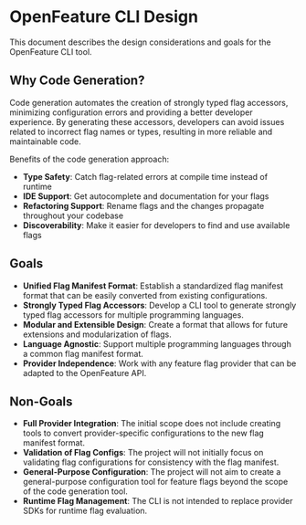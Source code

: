 # OpenFeature CLI Design

This document describes the design considerations and goals for the OpenFeature CLI tool.

## Why Code Generation?

Code generation automates the creation of strongly typed flag accessors, minimizing configuration errors and providing a better developer experience.
By generating these accessors, developers can avoid issues related to incorrect flag names or types, resulting in more reliable and maintainable code.

Benefits of the code generation approach:

- **Type Safety**: Catch flag-related errors at compile time instead of runtime
- **IDE Support**: Get autocomplete and documentation for your flags
- **Refactoring Support**: Rename flags and the changes propagate throughout your codebase
- **Discoverability**: Make it easier for developers to find and use available flags

## Goals

- **Unified Flag Manifest Format**: Establish a standardized flag manifest format that can be easily converted from existing configurations.
- **Strongly Typed Flag Accessors**: Develop a CLI tool to generate strongly typed flag accessors for multiple programming languages.
- **Modular and Extensible Design**: Create a format that allows for future extensions and modularization of flags.
- **Language Agnostic**: Support multiple programming languages through a common flag manifest format.
- **Provider Independence**: Work with any feature flag provider that can be adapted to the OpenFeature API.

## Non-Goals

- **Full Provider Integration**: The initial scope does not include creating tools to convert provider-specific configurations to the new flag manifest format.
- **Validation of Flag Configs**: The project will not initially focus on validating flag configurations for consistency with the flag manifest.
- **General-Purpose Configuration**: The project will not aim to create a general-purpose configuration tool for feature flags beyond the scope of the code generation tool.
- **Runtime Flag Management**: The CLI is not intended to replace provider SDKs for runtime flag evaluation.

